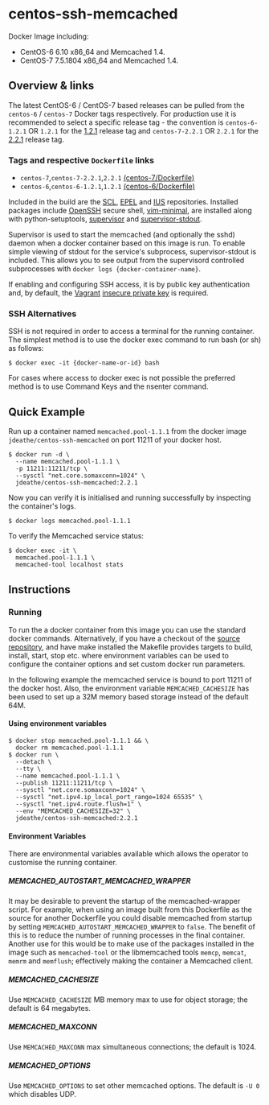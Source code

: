 centos-ssh-memcached
====================

Docker Image including:

- CentOS-6 6.10 x86_64 and Memcached 1.4.
- CentOS-7 7.5.1804 x86_64 and Memcached 1.4.

## Overview & links

The latest CentOS-6 / CentOS-7 based releases can be pulled from the `centos-6` / `centos-7` Docker tags respectively. For production use it is recommended to select a specific release tag - the convention is `centos-6-1.2.1` OR `1.2.1` for the [1.2.1](https://github.com/jdeathe/centos-ssh-memcached/tree/1.2.1) release tag and `centos-7-2.2.1` OR `2.2.1` for the [2.2.1](https://github.com/jdeathe/centos-ssh/tree/2.2.1) release tag.

### Tags and respective `Dockerfile` links

- `centos-7`,`centos-7-2.2.1`,`2.2.1` [(centos-7/Dockerfile)](https://github.com/jdeathe/centos-ssh-memcached/blob/centos-7/Dockerfile)
- `centos-6`,`centos-6-1.2.1`,`1.2.1` [(centos-6/Dockerfile)](https://github.com/jdeathe/centos-ssh-memcached/blob/centos-6/Dockerfile)

Included in the build are the [SCL](https://www.softwarecollections.org/), [EPEL](http://fedoraproject.org/wiki/EPEL) and [IUS](https://ius.io) repositories. Installed packages include [OpenSSH](http://www.openssh.com/portable.html) secure shell, [vim-minimal](http://www.vim.org/), are installed along with python-setuptools, [supervisor](http://supervisord.org/) and [supervisor-stdout](https://github.com/coderanger/supervisor-stdout).

Supervisor is used to start the memcached (and optionally the sshd) daemon when a docker container based on this image is run. To enable simple viewing of stdout for the service's subprocess, supervisor-stdout is included. This allows you to see output from the supervisord controlled subprocesses with `docker logs {docker-container-name}`.

If enabling and configuring SSH access, it is by public key authentication and, by default, the [Vagrant](http://www.vagrantup.com/) [insecure private key](https://github.com/mitchellh/vagrant/blob/master/keys/vagrant) is required.

### SSH Alternatives

SSH is not required in order to access a terminal for the running container. The simplest method is to use the docker exec command to run bash (or sh) as follows: 

```
$ docker exec -it {docker-name-or-id} bash
```

For cases where access to docker exec is not possible the preferred method is to use Command Keys and the nsenter command.

## Quick Example

Run up a container named `memcached.pool-1.1.1` from the docker image `jdeathe/centos-ssh-memcached` on port 11211 of your docker host.

```
$ docker run -d \
  --name memcached.pool-1.1.1 \
  -p 11211:11211/tcp \
  --sysctl "net.core.somaxconn=1024" \
  jdeathe/centos-ssh-memcached:2.2.1
```

Now you can verify it is initialised and running successfully by inspecting the container's logs.

```
$ docker logs memcached.pool-1.1.1
```

To verify the Memcached service status:

```
$ docker exec -it \
  memcached.pool-1.1.1 \
  memcached-tool localhost stats
```

## Instructions

### Running

To run the a docker container from this image you can use the standard docker commands. Alternatively, if you have a checkout of the [source repository](https://github.com/jdeathe/centos-ssh-memcached), and have make installed the Makefile provides targets to build, install, start, stop etc. where environment variables can be used to configure the container options and set custom docker run parameters.

In the following example the memcached service is bound to port 11211 of the docker host. Also, the environment variable `MEMCACHED_CACHESIZE` has been used to set up a 32M memory based storage instead of the default 64M.

#### Using environment variables

```
$ docker stop memcached.pool-1.1.1 && \
  docker rm memcached.pool-1.1.1
$ docker run \
  --detach \
  --tty \
  --name memcached.pool-1.1.1 \
  --publish 11211:11211/tcp \
  --sysctl "net.core.somaxconn=1024" \
  --sysctl "net.ipv4.ip_local_port_range=1024 65535" \
  --sysctl "net.ipv4.route.flush=1" \
  --env "MEMCACHED_CACHESIZE=32" \
  jdeathe/centos-ssh-memcached:2.2.1
```

#### Environment Variables

There are environmental variables available which allows the operator to customise the running container.

##### MEMCACHED_AUTOSTART_MEMCACHED_WRAPPER

It may be desirable to prevent the startup of the memcached-wrapper script. For example, when using an image built from this Dockerfile as the source for another Dockerfile you could disable memcached from startup by setting `MEMCACHED_AUTOSTART_MEMCACHED_WRAPPER` to `false`. The benefit of this is to reduce the number of running processes in the final container. Another use for this would be to make use of the packages installed in the image such as `memcached-tool` or the libmemcached tools `memcp`, `memcat`, `memrm` and `memflush`; effectively making the container a Memcached client.

##### MEMCACHED_CACHESIZE

Use `MEMCACHED_CACHESIZE` MB memory max to use for object storage; the default is 64 megabytes. 

##### MEMCACHED_MAXCONN

Use `MEMCACHED_MAXCONN` max simultaneous connections; the default is 1024.

##### MEMCACHED_OPTIONS

Use `MEMCACHED_OPTIONS` to set other memcached options. The default is `-U 0` which disables UDP.
